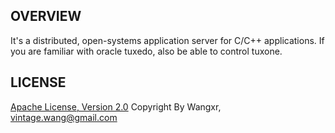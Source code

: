 ## OVERVIEW

It's a distributed, open-systems application server for C/C++ applications.
If you are familiar with oracle tuxedo, also be able to control tuxone.

## LICENSE

[Apache License, Version 2.0](http://www.apache.org/licenses/LICENSE-2.0.html)
Copyright By Wangxr, vintage.wang@gmail.com

